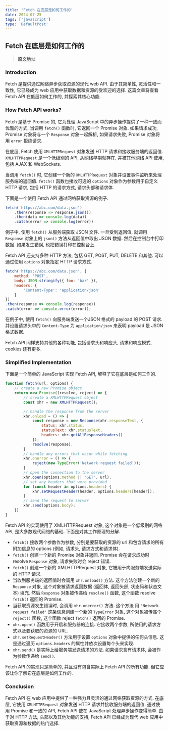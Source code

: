 ```yaml
---
title: 'Fetch 在底层是如何工作的'
date: 2024-07-25
tags: ['javascript']
type: 'DefaultPost'
---
```


## Fetch 在底层是如何工作的

> [原文地址](https://javascript.plainenglish.io/how-javascripts-fetch-api-works-under-the-hood-2e4f990b9ce1)

### Introduction

Fetch 是提供通过网络异步获取资源的现代 web API. 由于其简单性, 灵活性和一致性, 它已经成为 web 应用中获取数据和资源的受欢迎的选择. 这篇文章将查看 Fetch API 在低层如何工作的, 并探索其核心功能.

### How Fetch API works?

Fetch 是基于 Promise 的, 它为处理 JavaScript 中的异步操作提供了一种一致而优雅的方式. 当调用 `fetch()` 函数时, 它返回一个 Promise 对象. 如果请求成功, Promise 对象将与一个 `Response` 对象一起解析, 如果请求失败, Promise 对象将用 `error` 拒绝请求.

在底层, Fetch 使用 `XMLHTTPRequest` 对象发送 HTTP 请求和接收服务端的返回值. `XMLHTTPRequest` 是一个低级别的 API, 从网络早期就存在, 并被其他网络 API 使用, 包括 AJAX 和 WebSockets.

当调用 `fetch()` 时, 它创建一个新的 `XMLHTTPRequest` 对象并设置事件监听来处理服务端的返回值. `fetch()` 函数也接收可选的 `options` 对象作为参数用于自定义 HTTP 请求, 包括 HTTP 的请求方式, 请求头部和请求体.

下面是一个使用 Fetch API 通过网络获取资源的例子.

```js
fetch('https://abc.com/data.json')
    .then(response => response.json())
    .then(data => console.log(data))
    .catch(error => console.log(error))
```

例子中, 使用 `fetch()` 从服务端获取 JSON 文件. 一旦受到返回值, 就调用 `Response` 对象上的 `json()` 方法从返回值中取出 JSON 数据. 然后在控制台中打印数据. 如果发生错误, 也把错误打印在控制台上.

Fetch API 还支持多种 HTTP 方法, 包括 GET, POST, PUT, DELETE 和其他. 可以通过使用 `options` 对象指定 HTTP 请求方式.

```js
fetch('https://abc.com/data.json', {
    method: 'POST',
    body: JSON.stringify({ foo: 'bar' }),
    headers: {
        'Content-Type': 'application/json'
    }
})
.then(response => console.log(response))
.catch(error => console.error(error));
```

在例子中, 使用 `fetch()` 向服务端发送一个JSON 格式的 payload 的 POST 请求. 并设置请求头中的 `Content-Type` 为 `application/json` 来表明 payload 是 JSON 格式数据.

Fetch API 同样支持其他的各种功能, 包括请求头和响应头, 请求和响应模式, cookies 还有更多.

### Simplified Implementation

下面是一个简单的 JavaScript 实现 Fetch API, 解释了它在底层是如何工作的.

```js
function fetch(url, options) {
    // create a new Promise object
    return new Promise((resolve, reject) => {
        // create a XMLHTTPRequest object
        const xhr = new XMLHTTPRequest();

        // handle the response from the server
        xhr.onload = () => {
            const response = new Response(xhr.responseText, {
                status: xhr.status,
                statusText: xhr.statusText,
                headers: xhr.getAllResponseHeaders()
            });
            resolve(response);
        }
        // handle any errors that occur while fetching
        xhr.onerror = () => {
            reject(new TypeError('Network request failed'));
        }
        // open the connection to the server
        xhr.open(options.method || 'GET', url);
        // set any headers that were provided
        for (const header in options.headers) {
            xhr.setRequestHeader(header, options.headers[header]);
        }
        // send the request to server
        xhr.send(options.body);
    })
}
```

Fetch API 的实现使用了 XMLHTTPRequest 对象, 这个对象是一个低级别的网络 API, 是大多数现代网络的基础. 下面是对其工作原理的分解.

* `fetch()` 接收两个参数作为参数, 分别是要获取的资源的 url 和包含请求的所有附加信息的 options (例如, 请求头, 请求方式和请求体).
* `fetch()` 创建一个新的 Promise 对象并返回. Promise 会在请求成功时 resolve `Response` 对象, 请求失败时会 reject 错误.
* `fetch()` 创建一个新的 XMLHTTPRequest 对象, 它被用于向服务端发送实际的 HTTP 请求.
* 当收到服务端的返回值时会调用 `xhr.onload()` 方法. 这个方法创建一个新的 `Response` 对象, 这个对象被请求返回数据 (返回体, 返回头部, 状态码和状态文本) 填充. 然后 `Response` 对象被传递给 `resolve()` 函数, 这个函数 resolve `fetch()` 返回的 Promise.
* 当获取资源发生错误时, 会调用 `xhr.onerror()` 方法. 这个方法 用 `'Network request failed'` 这条信息创建一个新的 `TypeError` 对象, 这个对象被传递个 `reject()` 函数, 这个函数 reject `fetch()` 返回的 Promise.
* `xhr.open()` 函数用于开启和服务器的连接. 它接收两个参数, 所使用的请求方式以及要获取的资源的 URL.
* `xhr.setRequestHeader()` 方法用于设置 `options` 对象中提供的任何头信息. 这是通过遍历 `options.headers` 的属性并依次设置每个头来实现.
* `xhr.send()` 是实际上给服务端发送请求的方法. 如果请求含有请求体, 会被作为参数传递给 `send()`.

Fetch API 的实现只是简单的, 并且没有包含实际上 Fetch API 的所有功能. 但它应该让你了解它在底层是如何工作的.

### Conclusion

Fetch API 在 web 应用中提供了一种强力且灵活的通过网络获取资源的方式. 在底层, 它使用 `XMLHTTPRequest` 对象发送 HTTP 请求并接收服务端的返回值. 通过使用 Promise 和一致的 API, Fetch API 使在 JavaScript 处理异步操作变得简单. 由于对 HTTP 方法, 头部以及其他功能的支持, Fetch API 已经成为现代 web 应用中获取资源和数据的热门选择.
